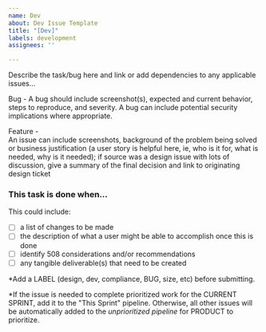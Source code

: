 ```yaml
---
name: Dev
about: Dev Issue Template
title: "[Dev]"
labels: development
assignees: ''

---
```


Describe the task/bug here and link or add dependencies to any applicable issues…

Bug - 
A bug should include screenshot(s), expected and current behavior, steps to reproduce, and severity. A bug can include potential security implications where appropriate.

Feature -  
An issue can include screenshots, background of the problem being solved or business justification (a user story is helpful here, ie, who is it for, what is needed, why is it needed); if source was a design issue with lots of discussion, give a summary of the final decision and link to originating design ticket


### This task is done when…
This could include:
 - [ ] a list of changes to be made
 - [ ] the description of what a user might be able to accomplish once this is done
 - [ ] identify 508 considerations and/or recommendations
 - [ ] any tangible deliverable(s) that need to be created
 
*Add a LABEL (design, dev, compliance, BUG, size, etc) before submitting.

*If the issue is needed to complete prioritized work for the CURRENT SPRINT, add it to the "This Sprint" pipeline. Otherwise, all other issues will be automatically added to the _unprioritized pipeline_ for PRODUCT to prioritize.
